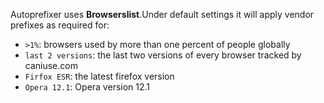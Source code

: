Autoprefixer uses **Browserslist**.Under default settings it will apply vendor prefixes as required for:

- `>1%`: browsers used by more than one percent of people globally
- `last 2 versions`: the last two versions of every browser tracked by caniuse.com
- `Firfox ESR`: the latest firefox version
- `Opera 12.1`: Opera version 12.1
